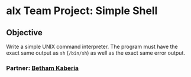 # alx Team Project: Simple Shell

## Objective

Write a simple UNIX command interpreter.
The program must have the exact same output as `sh` (`/bin/sh`) as well as the exact same error output.

### Partner: [Betham Kaberia](https://github.com/BethamM)
